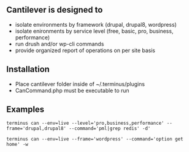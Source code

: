 ## Cantilever is designed to

* isolate environments by framework (drupal, drupal8, wordpress)
* isolate enironments by service level (free, basic, pro, business, performance)
* run drush and/or wp-cli commands
* provide organized report of operations on per site basis

## Installation

* Place cantilever folder inside of ~/.terminus/plugins
* CanCommand.php must be executable to run

## Examples

```terminus can --env=live --level='pro,business,performance' --frame='drupal,drupal8' --command='pml|grep redis' -d'```

```terminus can --env=live --frame='wordpress' --command='option get home' -w```